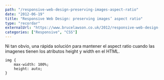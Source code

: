 ```yaml
---
path: "/responsive-web-design-preserving-images-aspect-ratio"
date: "2012-06-19"
title: "Responsive Web Design: preserving images’ aspect ratio"
type: "recordar"
externalUrl: "https://www.brucelawson.co.uk/2012/responsive-web-design-preserving-images-aspect-ratio/"
categories: ["Responsive", "CSS"]
---
```


Ni tan obvio, una rápida solución para mantener el aspect ratio cuando las imagenes tienen los atributos height y width en el HTML.

```
img { 
    max-width: 100%; 
    height: auto; 
}
```